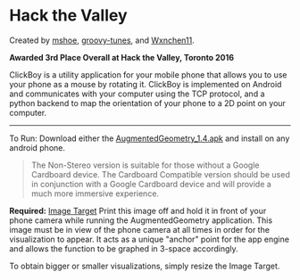 # Hack the Valley 

Created by [mshoe](https://github.com/mshoe), [groovy-tunes](https://github.com/groovy-tunes), and [Wxnchen11](https://github.com/WxnChen11). 

**Awarded 3rd Place Overall at Hack the Valley, Toronto 2016**

ClickBoy is a utility application for your mobile phone that allows you to use your phone as a mouse by rotating it. ClickBoy is implemented on Android and communicates with your computer using the TCP protocol, and a python backend to map the orientation of your phone to a 2D point on your computer.

***
To Run: Download either the [AugmentedGeometry_1.4.apk](https://github.com/WxnChen11/AugmentedR/blob/master/AugmentedGeometry_1.4.apk?raw=true) and install on any android phone. 
>The Non-Stereo version is suitable for those without a Google Cardboard device. The Cardboard Compatible version should be used in conjunction with a Google Cardboard device and will provide a much more immersive experience.

**Required:** [Image Target](https://raw.githubusercontent.com/WxnChen11/AugmentedR/master/Image_Target.PNG) Print this image off and hold it in front of your phone camera while running the AugmentedGeometry application. This image must be in view of the phone camera at all times in order for the visualization to appear. It acts as a unique "anchor" point for the app engine and allows the function to be graphed in 3-space accordingly. 

To obtain bigger or smaller visualizations, simply resize the Image Target.
